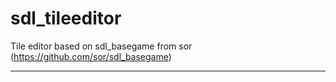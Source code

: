 # sdl_tileeditor

Tile editor based on sdl_basegame from sor (https://github.com/sor/sdl_basegame)


---
